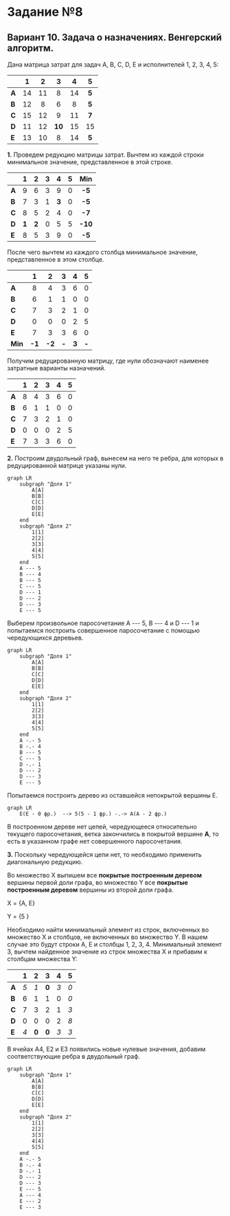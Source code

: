 # Задание №8
## Вариант 10. Задача о назначениях. Венгерский алгоритм.

Дана матрица затрат для задач A, B, C, D, E и исполнителей 1, 2, 3, 4, 5:

|       | **1** | **2** | **3** | **4** | **5** |
|-------|:-----:|:-----:|:-----:|:-----:|:-----:|
| **A** |   14   |   11   |   8   |   14   |   **5**   |
| **B** |   12   |   8   |   6   |   8   |   **5**   |
| **C** |   15   |   12   |   9   |   11   |   **7**   |
| **D** |   11   |   12   |   **10**   |   15   |   15   |
| **E** |   13   |   10   |   8   |   14   |   **5**   |

**1.** Проведем редукцию матрицы затрат. Вычтем из каждой строки минимальное значение, представленное в этой строке.

|       | **1** | **2** | **3** | **4** | **5** | **Min** |
|-------|:-----:|:-----:|:-----:|:-----:|:-----:|:-----:|
| **A** |   9   |   6   |   3   |   9   |   0   |   **-5**   |
| **B** |   7   |   3   |   1   |   **3**   |   0   |   **-5**   |
| **C** |   8   |   5   |   2   |   4   |   0   |   **-7**   |
| **D** |   **1**   |   **2**   |   0   |   5   |   5   |   **-10**   |
| **E** |   8   |   5   |   3   |   9   |   0   |   **-5**   |

После чего вычтем из каждого столбца минимальное значение, представленное в этом столбце.

|       | **1** | **2** | **3** | **4** | **5** |
|-------|:-----:|:-----:|:-----:|:-----:|:-----:|
| **A** |   8   |   4   |   3   |   6   |   0   |
| **B** |   6   |   1   |   1   |   0   |   0   |
| **C** |   7   |   3   |   2   |   1   |   0   |
| **D** |   0   |   0   |   0   |   2   |   5   |  
| **E** |   7   |   3   |   3   |   6   |   0   | 
| **Min** | **-1** | **-2** | **-** | **3** | **-** |

Получим редуцированную матрицу, где нули обозначают наименее затратные варианты назначений.

|       | **1** | **2** | **3** | **4** | **5** |
|-------|:-----:|:-----:|:-----:|:-----:|:-----:|
| **A** |   8   |   4   |   3   |   6   |   0   |
| **B** |   6   |   1   |   1   |   0   |   0   |
| **C** |   7   |   3   |   2   |   1   |   0   |
| **D** |   0   |   0   |   0   |   2   |   5   |  
| **E** |   7   |   3   |   3   |   6   |   0   | 

**2.** Построим двудольный граф, вынесем на него те ребра, для которых в редуцированной матрице указаны нули.

```mermaid
graph LR
    subgraph "Доля 1"
        A[A]
        B[B]
        C[C]
        D[D]
        E[E]
    end
    subgraph "Доля 2"
        1[1]
        2[2]
        3[3]
        4[4]
        5[5]
    end
    A --- 5
    B --- 4
    B --- 5
    C --- 5
    D --- 1
    D --- 2
    D --- 3
    E --- 5
```

Выберем произвольное паросочетание A --- 5, B --- 4 и D --- 1 и попытаемся построить совершенное паросочетание с помощью чередующихся деревьев.

```mermaid
graph LR
    subgraph "Доля 1"
        A[A]
        B[B]
        C[C]
        D[D]
        E[E]
    end
    subgraph "Доля 2"
        1[1]
        2[2]
        3[3]
        4[4]
        5[5]
    end
    A -.- 5
    B -.- 4
    B --- 5
    C --- 5
    D -.- 1
    D --- 2
    D --- 3
    E --- 5
```

Попытаемся построить дерево из оставшейся непокрытой вершины E.

```mermaid
graph LR
    E(E - 0 фр.)  --> 5(5 - 1 фр.) -.-> A(A - 2 фр.)
```

В построенном дереве нет цепей, чередующееся относительно текущего паросочетания, ветка закончились в покрытой вершине **А**, то есть в указанном графе нет совершенного паросочетания.

**3.** Поскольку чередующейся цепи нет, то необходимо применить диагональную редукцию.

Во множество X выпишем все **покрытые построенным деревом** вершины первой доли графа, во множество Y все **покрытые построенным деревом** вершины из второй доли графа.


X = \{A, E\}

Y = \{5 \}


Необходимо найти минимальный элемент из строк, включенных во множество X и столбцов, не включенных во множество Y. В нашем случае это будут строки A, E и столбцы 1, 2, 3, 4.
Минимальный элемент 3, вычтем найденное значение из строк множества X и прибавим к столбцам множества Y:


|       | **1** | **2** | **3** | **4** | **5** |
|-------|:-----:|:-----:|:-----:|:-----:|:-----:|
| **A** |   *5*   |   *1*   |   **0**   |   *3*   |   *0*   |
| **B** |   6   |   1   |   1   |   0   |   *0*   |
| **C** |   7   |   3   |   2   |   1   |   *3*   |
| **D** |   0   |   0   |   0   |   2   |   *8*   |  
| **E** |   *4*   |   **0**   |   **0**   |   *3*   |   *3*   | 

В ячейах А4, E2 и E3 появились новые нулевые значения, добавим соответствующие ребра в двудольный граф.

```mermaid
graph LR
    subgraph "Доля 1"
        A[A]
        B[B]
        C[C]
        D[D]
        E[E]
    end
    subgraph "Доля 2"
        1[1]
        2[2]
        3[3]
        4[4]
        5[5]
    end
    A -.- 5
    B -.- 4
    D -.- 1
    D --- 2
    D --- 3
    E --- 5
    A --- 4
    E --- 2
    E --- 3
```
